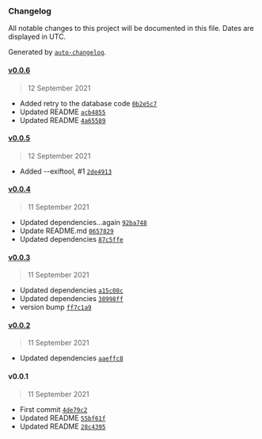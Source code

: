 ### Changelog

All notable changes to this project will be documented in this file. Dates are displayed in UTC.

Generated by [`auto-changelog`](https://github.com/CookPete/auto-changelog).

#### [v0.0.6](https://github.com/RhetTbull/photos_time_warp/compare/v0.0.5...v0.0.6)

> 12 September 2021

- Added retry to the database code [`0b2e5c7`](https://github.com/RhetTbull/photos_time_warp/commit/0b2e5c7b4dd89b300eb4ce340ac2ded4cb03ecbc)
- Updated README [`acb4855`](https://github.com/RhetTbull/photos_time_warp/commit/acb4855a22cef4a4bc43b2b08f1ea0e5a8b14100)
- Updated README [`4a65589`](https://github.com/RhetTbull/photos_time_warp/commit/4a655899b42ef1343171f4b06213bdc07f302208)

#### [v0.0.5](https://github.com/RhetTbull/photos_time_warp/compare/v0.0.4...v0.0.5)

> 12 September 2021

- Added --exiftool, #1 [`2de4913`](https://github.com/RhetTbull/photos_time_warp/commit/2de4913bd6a897d3f152129101eee7ec7577b1ab)

#### [v0.0.4](https://github.com/RhetTbull/photos_time_warp/compare/v0.0.3...v0.0.4)

> 11 September 2021

- Updated dependencies...again [`92ba748`](https://github.com/RhetTbull/photos_time_warp/commit/92ba7481f23aebd59e863a1efb8af40ca2711c2f)
- Update README.md [`0657829`](https://github.com/RhetTbull/photos_time_warp/commit/0657829dd9c2eb021796568eb5b9dc21179bc25d)
- Updated dependencies [`87c5ffe`](https://github.com/RhetTbull/photos_time_warp/commit/87c5ffe7371fef4753a0a6cbba1cb49085a5addf)

#### [v0.0.3](https://github.com/RhetTbull/photos_time_warp/compare/v0.0.2...v0.0.3)

> 11 September 2021

- Updated dependencies [`a15c08c`](https://github.com/RhetTbull/photos_time_warp/commit/a15c08cf122b600fc1e225003f9a97f9a77d32d6)
- Updated dependencies [`38998ff`](https://github.com/RhetTbull/photos_time_warp/commit/38998ff6742dd926ba21cc40d7fba922a0537165)
- version bump [`ff7c1a9`](https://github.com/RhetTbull/photos_time_warp/commit/ff7c1a9680468dbe08ca85d426026f46c873587c)

#### [v0.0.2](https://github.com/RhetTbull/photos_time_warp/compare/v0.0.1...v0.0.2)

> 11 September 2021

- Updated dependencies [`aaeffc8`](https://github.com/RhetTbull/photos_time_warp/commit/aaeffc871e18664b2048dc10207ce6312e252a47)

#### v0.0.1

> 11 September 2021

- First commit [`4de79c2`](https://github.com/RhetTbull/photos_time_warp/commit/4de79c2d07f21e4ccaaa4f3d223025bc228ea286)
- Updated README [`55bf61f`](https://github.com/RhetTbull/photos_time_warp/commit/55bf61f3bd3901f1b6b365445cb9bfa8f85da50d)
- Updated README [`28c4395`](https://github.com/RhetTbull/photos_time_warp/commit/28c4395b95c747e850630ad3758e70f82b3e90c0)
